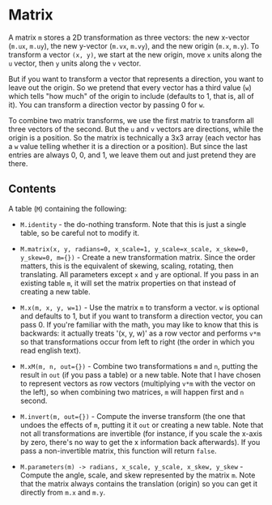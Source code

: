 Matrix
======

A matrix `m` stores a 2D transformation as three vectors: the
new x-vector (`m.ux`, `m.uy`), the new y-vector (`m.vx`,
`m.vy`), and the new origin (`m.x`, `m.y`).  To transform a
vector `(x, y)`, we start at the new origin, move `x` units
along the `u` vector, then `y` units along the `v` vector.

But if you want to transform a vector that represents a
direction, you want to leave out the origin.  So we pretend that
every vector has a third value (`w`) which tells "how much" of
the origin to include (defaults to 1, that is, all of it).  You
can transform a direction vector by passing 0 for `w`.

To combine two matrix transforms, we use the first matrix to
transform all three vectors of the second.  But the `u` and `v`
vectors are directions, while the origin is a position.  So the
matrix is technically a 3x3 array (each vector has a `w` value
telling whether it is a direction or a position).  But since the
last entries are always 0, 0, and 1, we leave them out and just
pretend they are there.


Contents
--------

A table (`M`) containing the following:

* `M.identity` - the do-nothing transform.  Note that this is
  just a single table, so be careful not to modify it.

* `M.matrix(x, y, radians=0, x_scale=1, y_scale=x_scale,
  x_skew=0, y_skew=0, m={})` - Create a new transformation
  matrix.  Since the order matters, this is the equivalent of
  skewing, scaling, rotating, then translating.  All parameters
  except `x` and `y` are optional.  If you pass in an existing
  table `m`, it will set the matrix properties on that instead
  of creating a new table.

* `M.x(m, x, y, w=1)` - Use the matrix `m` to transform a
  vector.  `w` is optional and defaults to 1, but if you want to
  transform a direction vector, you can pass 0.  If you're
  familiar with the math, you may like to know that this is
  backwards: it actually treats '(x, y, w)' as a row vector and
  performs `v*m` so that transformations occur from left to
  right (the order in which you read english text).

* `M.xM(m, n, out={})` - Combine two transformations `m` and `n`,
  putting the result in `out` (if you pass a table) or a new
  table.  Note that I have chosen to represent vectors as row
  vectors (multiplying `v*m` with the vector on the left), so
  when combining two matrices, `m` will happen first and `n`
  second.

* `M.invert(m, out={})` - Compute the inverse transform (the one
  that undoes the effects of `m`, putting it it `out` or
  creating a new table.  Note that not all transformations are
  invertible (for instance, if you scale the x-axis by zero,
  there's no way to get the x information back afterwards).  If
  you pass a non-invertible matrix, this function will return
  `false`.

* `M.parameters(m) -> radians, x_scale, y_scale, x_skew, y_skew` -
  Compute the angle, scale, and skew represented by the matrix
  `m`.  Note that the matrix always contains the translation
  (origin) so you can get it directly from `m.x` and `m.y`.
